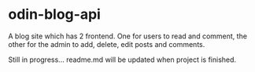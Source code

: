 # odin-blog-api
A blog site which has 2 frontend. One for users to read and comment, the other for the admin to add, delete, edit posts and comments. 

Still in progress... readme.md will be updated when project is finished.
